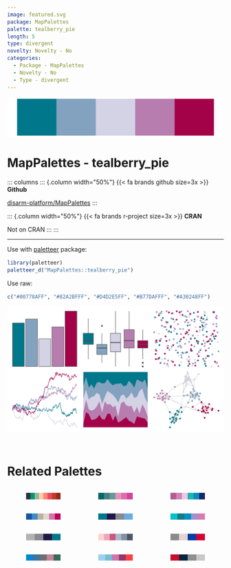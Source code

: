 ```yaml
---
image: featured.svg
package: MapPalettes
palette: tealberry_pie
length: 5
type: divergent
novelty: Novelty - No
categories:
  - Package - MapPalettes
  - Novelty - No
  - Type - divergent
---
```


![](featured.svg)

# MapPalettes - tealberry_pie 

::: columns
::: {.column width="50%"}
{{< fa brands github size=3x >}}
**Github**

[disarm-platform/MapPalettes](https://github.com/disarm-platform/MapPalettes)
:::

::: {.column width="50%"}
{{< fa brands r-project size=3x >}}
**CRAN**

Not on CRAN
:::
:::

<hr> 

Use with [paletteer](https://emilhvitfeldt.github.io/paletteer/) package:

```r
library(paletteer)
paletteer_d("MapPalettes::tealberry_pie")
```

Use raw:

```r
c("#00778AFF", "#82A2BFFF", "#D4D2E5FF", "#B77DAFFF", "#A30248FF")
``` 

![](examples.png) 

<br>

# Related Palettes

<div class="list" style="display: grid; grid-template-columns: auto auto auto;"> <figure class="figure">
<a href="../../awtools/a_palette/"> <img src="../../awtools/a_palette/featured.svg" style="width: 100%;" class="figure-img"></a>
</figure> <figure class="figure">
<a href="../../beyonce/X51/"> <img src="../../beyonce/X51/featured.svg" style="width: 100%;" class="figure-img"></a>
</figure> <figure class="figure">
<a href="../../LaCroixColoR/Berry/"> <img src="../../LaCroixColoR/Berry/featured.svg" style="width: 100%;" class="figure-img"></a>
</figure> <figure class="figure">
<a href="../../beyonce/X49/"> <img src="../../beyonce/X49/featured.svg" style="width: 100%;" class="figure-img"></a>
</figure> <figure class="figure">
<a href="../../nbapalettes/hornets2/"> <img src="../../nbapalettes/hornets2/featured.svg" style="width: 100%;" class="figure-img"></a>
</figure> <figure class="figure">
<a href="../../fishualize/Scarus_globiceps/"> <img src="../../fishualize/Scarus_globiceps/featured.svg" style="width: 100%;" class="figure-img"></a>
</figure> <figure class="figure">
<a href="../../nbapalettes/hornets_city2/"> <img src="../../nbapalettes/hornets_city2/featured.svg" style="width: 100%;" class="figure-img"></a>
</figure> <figure class="figure">
<a href="../../feathers/galah/"> <img src="../../feathers/galah/featured.svg" style="width: 100%;" class="figure-img"></a>
</figure> <figure class="figure">
<a href="../../nbapalettes/sixers_city/"> <img src="../../nbapalettes/sixers_city/featured.svg" style="width: 100%;" class="figure-img"></a>
</figure> <figure class="figure">
<a href="../../fishualize/Sparisoma_tuyupiranga_m/"> <img src="../../fishualize/Sparisoma_tuyupiranga_m/featured.svg" style="width: 100%;" class="figure-img"></a>
</figure> <figure class="figure">
<a href="../../vapoRwave/avanti/"> <img src="../../vapoRwave/avanti/featured.svg" style="width: 100%;" class="figure-img"></a>
</figure> <figure class="figure">
<a href="../../nbapalettes/wizards_earned/"> <img src="../../nbapalettes/wizards_earned/featured.svg" style="width: 100%;" class="figure-img"></a>
</figure> 
</div>
